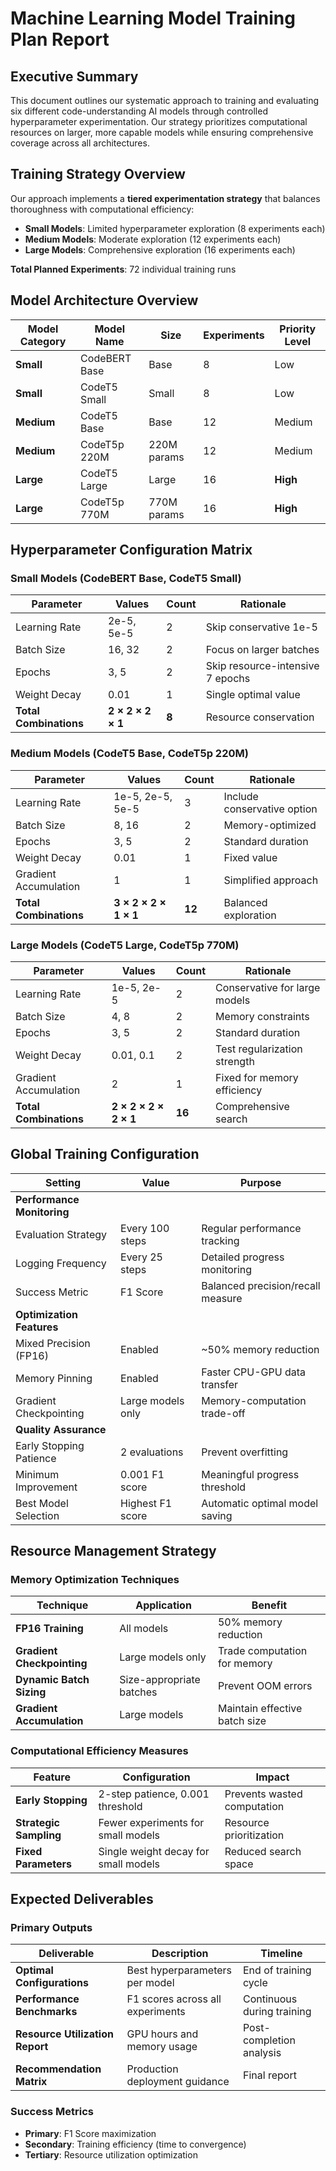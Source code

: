 # Machine Learning Model Training Plan Report

## Executive Summary

This document outlines our systematic approach to training and evaluating six different code-understanding AI models through controlled hyperparameter experimentation. Our strategy prioritizes computational resources on larger, more capable models while ensuring comprehensive coverage across all architectures.

## Training Strategy Overview

Our approach implements a **tiered experimentation strategy** that balances thoroughness with computational efficiency:

- **Small Models**: Limited hyperparameter exploration (8 experiments each)
- **Medium Models**: Moderate exploration (12 experiments each)
- **Large Models**: Comprehensive exploration (16 experiments each)

**Total Planned Experiments**: 72 individual training runs

## Model Architecture Overview

| Model Category | Model Name    | Size        | Experiments | Priority Level |
| -------------- | ------------- | ----------- | ----------- | -------------- |
| **Small**      | CodeBERT Base | Base        | 8           | Low            |
| **Small**      | CodeT5 Small  | Small       | 8           | Low            |
| **Medium**     | CodeT5 Base   | Base        | 12          | Medium         |
| **Medium**     | CodeT5p 220M  | 220M params | 12          | Medium         |
| **Large**      | CodeT5 Large  | Large       | 16          | **High**       |
| **Large**      | CodeT5p 770M  | 770M params | 16          | **High**       |

## Hyperparameter Configuration Matrix

### Small Models (CodeBERT Base, CodeT5 Small)

| Parameter              | Values            | Count | Rationale                        |
| ---------------------- | ----------------- | ----- | -------------------------------- |
| Learning Rate          | 2e-5, 5e-5        | 2     | Skip conservative 1e-5           |
| Batch Size             | 16, 32            | 2     | Focus on larger batches          |
| Epochs                 | 3, 5              | 2     | Skip resource-intensive 7 epochs |
| Weight Decay           | 0.01              | 1     | Single optimal value             |
| **Total Combinations** | **2 × 2 × 2 × 1** | **8** | Resource conservation            |

### Medium Models (CodeT5 Base, CodeT5p 220M)

| Parameter              | Values                | Count  | Rationale                   |
| ---------------------- | --------------------- | ------ | --------------------------- |
| Learning Rate          | 1e-5, 2e-5, 5e-5      | 3      | Include conservative option |
| Batch Size             | 8, 16                 | 2      | Memory-optimized            |
| Epochs                 | 3, 5                  | 2      | Standard duration           |
| Weight Decay           | 0.01                  | 1      | Fixed value                 |
| Gradient Accumulation  | 1                     | 1      | Simplified approach         |
| **Total Combinations** | **3 × 2 × 2 × 1 × 1** | **12** | Balanced exploration        |

### Large Models (CodeT5 Large, CodeT5p 770M)

| Parameter              | Values                | Count  | Rationale                     |
| ---------------------- | --------------------- | ------ | ----------------------------- |
| Learning Rate          | 1e-5, 2e-5            | 2      | Conservative for large models |
| Batch Size             | 4, 8                  | 2      | Memory constraints            |
| Epochs                 | 3, 5                  | 2      | Standard duration             |
| Weight Decay           | 0.01, 0.1             | 2      | Test regularization strength  |
| Gradient Accumulation  | 2                     | 1      | Fixed for memory efficiency   |
| **Total Combinations** | **2 × 2 × 2 × 2 × 1** | **16** | Comprehensive search          |

## Global Training Configuration

| Setting                    | Value             | Purpose                           |
| -------------------------- | ----------------- | --------------------------------- |
| **Performance Monitoring** |                   |                                   |
| Evaluation Strategy        | Every 100 steps   | Regular performance tracking      |
| Logging Frequency          | Every 25 steps    | Detailed progress monitoring      |
| Success Metric             | F1 Score          | Balanced precision/recall measure |
| **Optimization Features**  |                   |                                   |
| Mixed Precision (FP16)     | Enabled           | ~50% memory reduction             |
| Memory Pinning             | Enabled           | Faster CPU-GPU data transfer      |
| Gradient Checkpointing     | Large models only | Memory-computation trade-off      |
| **Quality Assurance**      |                   |                                   |
| Early Stopping Patience    | 2 evaluations     | Prevent overfitting               |
| Minimum Improvement        | 0.001 F1 score    | Meaningful progress threshold     |
| Best Model Selection       | Highest F1 score  | Automatic optimal model saving    |

## Resource Management Strategy

### Memory Optimization Techniques

| Technique                  | Application              | Benefit                       |
| -------------------------- | ------------------------ | ----------------------------- |
| **FP16 Training**          | All models               | 50% memory reduction          |
| **Gradient Checkpointing** | Large models only        | Trade computation for memory  |
| **Dynamic Batch Sizing**   | Size-appropriate batches | Prevent OOM errors            |
| **Gradient Accumulation**  | Large models             | Maintain effective batch size |

### Computational Efficiency Measures

| Feature                | Configuration                        | Impact                      |
| ---------------------- | ------------------------------------ | --------------------------- |
| **Early Stopping**     | 2-step patience, 0.001 threshold     | Prevents wasted computation |
| **Strategic Sampling** | Fewer experiments for small models   | Resource prioritization     |
| **Fixed Parameters**   | Single weight decay for small models | Reduced search space        |

## Expected Deliverables

### Primary Outputs

| Deliverable                     | Description                      | Timeline                   |
| ------------------------------- | -------------------------------- | -------------------------- |
| **Optimal Configurations**      | Best hyperparameters per model   | End of training cycle      |
| **Performance Benchmarks**      | F1 scores across all experiments | Continuous during training |
| **Resource Utilization Report** | GPU hours and memory usage       | Post-completion analysis   |
| **Recommendation Matrix**       | Production deployment guidance   | Final report               |

### Success Metrics

- **Primary**: F1 Score maximization
- **Secondary**: Training efficiency (time to convergence)
- **Tertiary**: Resource utilization optimization
